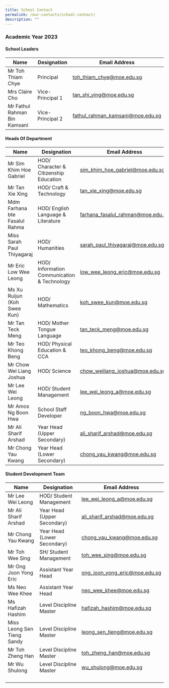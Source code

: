 ```yaml
---
title: School Contact
permalink: /our-contacts/school-contact/
description: ""
---
```

### Academic Year 2023

#### School Leaders

| Name | Designation | Email Address |
| -------- | -------- | -------- |
| Mr Toh Thiam Chye | Principal | [toh_thiam_chye@moe.edu.sg](mailto:toh_thiam_chye@moe.edu.sg) |
| Mrs Claire Cho | Vice-Principal 1 | [tan_shi_ying@moe.edu.sg](mailto:tan_shi_ying@moe.edu.sg) |
| Mr Fathul Rahman Bin Kamsani | Vice-Principal 2 | [fathul_rahman_kamsani@moe.edu.sg](mailto:fathul_rahman_kamsani@moe.edu.sg) |

#### Heads Of Department

| Name | Designation | Email Address |
| -------- | -------- | -------- |
| Mr Sim Khim Hoe Gabriel | HOD/ Character & Citizenship Education | [sim_khim_hoe_gabriel@moe.edu.sg](mailto:sim_khim_hoe_gabriel@moe.edu.sg) |
| Mr Tan Xie Xing | HOD/ Craft & Technology | [tan_xie_xing@moe.edu.sg](mailto:tan_xie_xing@moe.edu.sg) |
| Mdm Farhana bte Fasalul Rahma | HOD/ English Language & Literature | [farhana_fasalul_rahman@moe.edu.sg](mailto:farhana_fasalul_rahman@moe.edu.sg) |
| Miss Sarah Paul Thiyagaraj | HOD/ Humanities | [sarah_paul_thiyagaraj@moe.edu.sg](mailto:sarah_paul_thiyagaraj@moe.edu.sg) |
| Mr Eric Low Wee Leong | HOD/ Information Communication & Technology | [low_wee_leong_eric@moe.edu.sg](mailto:low_wee_leong_eric@moe.edu.sg) |
| Ms Xu Ruijun (Koh Swee Kun) | HOD/ Mathematics | [koh_swee_kun@moe.edu.sg](mailto:koh_swee_kun@moe.edu.sg) |
| Mr Tan Teck Meng | HOD/ Mother Tongue Language | tan_teck_meng@moe.edu.sg |
| Mr Teo Khong Beng | HOD/ Physical Education & CCA | teo_khong_beng@moe.edu.sg |
| Mr Chow Wei Liang Joshua | HOD/ Science | chow_weiliang_joshua@moe.edu.sg |
| Mr Lee Wei Leong | HOD/ Student Management | lee_wei_leong_a@moe.edu.sg |
| Mr Amos Ng Boon Hwa | School Staff Developer | ng_boon_hwa@moe.edu.sg |
| Mr Ali Sharif Arshad | Year Head (Upper Secondary) | ali_sharif_arshad@moe.edu.sg |
| Mr Chong Yau Kwang | Year Head (Lower Secondary) | chong_yau_kwang@moe.edu.sg |

#### Student Development Team

| Name | Designation | Email Address |
| -------- | -------- | -------- |
| Mr Lee Wei Leong | HOD/ Student Management | lee_wei_leong_a@moe.edu.sg |
| Mr Ali Sharif Arshad | Year Head (Upper Secondary) | ali_sharif_arshad@moe.edu.sg |
| Mr Chong Yau Kwang | Year Head (Lower Secondary) | chong_yau_kwang@moe.edu.sg |
| Mr Toh Wee Sing | SH/ Student Management | toh_wee_sing@moe.edu.sg |
| Mr Ong Joon Yong Eric | Assistant Year Head | ong_joon_yong_eric@moe.edu.sg |
| Ms Neo Wee Khee  | Assistant Year Head | neo_wee_khee@moe.edu.sg |
| Ms Hafizah Hashim | Level Discipline Master | hafizah_hashim@moe.edu.sg |
| Miss Leong Sen Tieng Sandy | Level Discipline Master | leong_sen_tieng@moe.edu.sg |
| Mr Toh Zheng Han | Level Discipline Master | toh_zheng_han@moe.edu.sg |
| Mr Wu Shulong | Level Discipline Master | wu_shulong@moe.edu.sg |
|  |  |  |
|  |  |  |
|  |  |  |
|  |  |  |